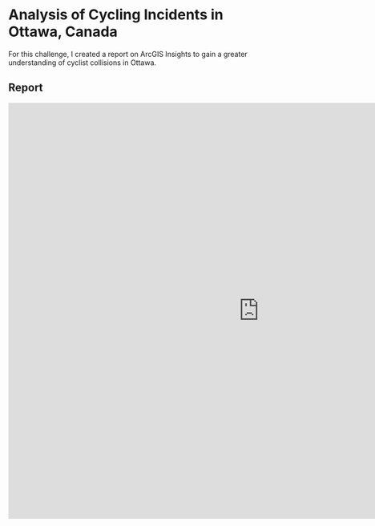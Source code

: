 # Analysis of Cycling Incidents in Ottawa, Canada
For this challenge, I created a report on ArcGIS Insights to gain a greater understanding of cyclist collisions in Ottawa. 

## Report
<iframe src="https://insights.arcgis.com/#/embed/59815e64da2d4f53b661db7ea327ca9c" width="1000" height="830" frameborder="0"></iframe>
